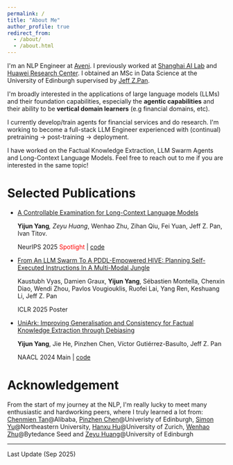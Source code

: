 ```yaml
---
permalink: /
title: "About Me"
author_profile: true
redirect_from: 
  - /about/
  - /about.html
---
```


I'm an NLP Engineer at [Aveni](https://aveni.ai/). I previously worked at [Shanghai AI Lab](https://www.shlab.org.cn/) and [Huawei Research Center](https://www.linkedin.com/company/huawei-technologies-research-development-uk-ltd/?originalSubdomain=uk). I obtained an MSc in Data Science at the University of Edinburgh supervised by [Jeff Z.Pan](https://knowledge-representation.org/j.z.pan/). 

I'm broadly interested in the applications of large language models (LLMs) and their foundation capabilities, especially the **agentic capabilities** and their ability to be **vertical domain learners** (e.g financial domains, etc). 

I currently develop/train agents for financial services and do research. I'm working to become a full-stack LLM Engineer experienced with (continual) pretraining -> post-training -> deployment.

I have worked on the Factual Knowledge Extraction, LLM Swarm Agents and Long-Context Language Models. Feel free to reach out to me if you are interested in the same topic!

Selected Publications
======
- [A Controllable Examination for Long-Context Language Models](https://arxiv.org/abs/2506.02921)
  
  **Yijun Yang**<sup>*</sup>, Zeyu Huang<sup>*</sup>, Wenhao Zhu, Zihan Qiu, Fei Yuan, Jeff Z. Pan, Ivan Titov.
  
  NeurIPS 2025 <span style="color: red;">Spotlight</span> \| [code](https://github.com/Thomasyyj/LongBio-Benchmark)
- [From An LLM Swarm To A PDDL-Empowered HIVE: Planning Self-Executed Instructions In A Multi-Modal Jungle](https://arxiv.org/pdf/2412.12839)

  Kaustubh Vyas, Damien Graux, **Yijun Yang**, Sébastien Montella, Chenxin Diao, Wendi Zhou, Pavlos Vougiouklis, Ruofei Lai, Yang Ren, Keshuang Li, Jeff Z. Pan

  ICLR 2025 Poster
- [UniArk: Improving Generalisation and Consistency for Factual Knowledge Extraction through Debiasing](https://arxiv.org/abs/2404.01253)

  **Yijun Yang**, Jie He, Pinzhen Chen, Víctor Gutiérrez-Basulto, Jeff Z. Pan

  NAACL 2024 Main \| [code](https://github.com/Thomasyyj/UniArk)

Acknowledgement
======
From the start of my journey at the NLP, I'm really lucky to meet many enthusiastic and hardworking peers, where I truly learned a lot from: [Chenmien Tan](https://chenmientan.github.io/)@Alibaba, [Pinzhen Chen](https://pinzhenchen.github.io/)@Univeristy of Edinburgh, [Simon Yu](https://simonucl.github.io/)@Northeastern University, [Hanxu Hu](https://hanxuhu.github.io/)@University of Zurich, [Wenhao Zhu](https://owennju.github.io/)@Bytedance Seed and [Zeyu Huang](https://zeroyuhuang.github.io/)@University of Edinburgh


---
Last Update (Sep 2025)